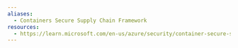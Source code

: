 ```yaml
---
aliases:
  - Containers Secure Supply Chain Framework
resources:
  - https://learn.microsoft.com/en-us/azure/security/container-secure-supply-chain/
---
```

